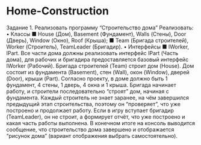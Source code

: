 # Home-Construction

Задание 1. Реализовать программу “Строительство дома”
Реализовать:
•	 Классы
■ House (Дом), Basement (Фундамент), Walls (Стены), Door (Дверь), Window (Окно), Roof (Крыша);
■ Team (Бригада строителей), Worker (Строитель), TeamLeader (Бригадир).
•	 Интерфейсы
■ IWorker, IPart.
Все части дома должны реализовать интерфейс IPart (Часть дома), для рабочих и бригадира предоставляется базовый интерфейс IWorker (Рабочий).
Бригада строителей (Team) строит дом (House). Дом состоит из фундамента (Basement), стен (Wall), окон (Window), дверей (Door), крыши (Part).
Согласно проекту, в доме должно быть 1 фундамент, 4 стены, 1 дверь, 4 окна и 1 крыша.
Бригада начинает работу, и строители последовательно “строят” дом, начиная с фундамента. Каждый строитель не знает заранее, на чём завершился предыдущий этап строительства, поэтому он “проверяет”, что уже построено и продолжает работу. Если в игру вступает бригадир (TeamLeader), он не строит, а формирует отчёт, что уже построено и какая часть работы выполнена.
В конечном итоге на консоль выводится сообщение, что строительство дома завершено и отображается “рисунок дома” (вариант отображения выбрать самостоятельно).
